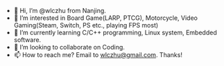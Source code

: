- 👋 Hi, I’m @wlczhu from Nanjing.
- 👀 I’m interested in Board Game(LARP, PTCG), Motorcycle, Video Gaming(Steam, Switch, PS etc., playing FPS most)
- 🌱 I’m currently learning C/C++ programming, Linux system, Embedded software.
- 💞️ I’m looking to collaborate on Coding.
- 📫 How to reach me? Email to wlczhu@gmail.com. Thanks!

<!---
wlczhu/wlczhu is a ✨ special ✨ repository because its `README.md` (this file) appears on your GitHub profile.
You can click the Preview link to take a look at your changes.
--->
